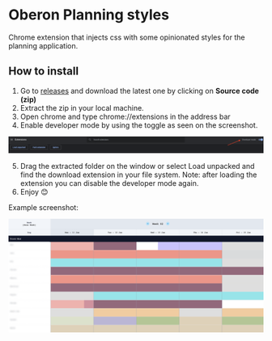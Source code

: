 # Oberon Planning styles

Chrome extension that injects css with some opinionated styles for the planning application.

## How to install

1. Go to [releases](https://github.com/tsimenis/oberon-planning-chrome-extension/releases) and download the latest one by clicking on  **Source code (zip)**
2. Extract the zip in your local machine.
3. Open chrome and type chrome://extensions in the address bar
4. Enable developer mode by using the toggle as seen on the screenshot.

![](https://raw.githubusercontent.com/tsimenis/oberon-planning-chrome-extension/master/screenshot1.png)

5. Drag the extracted folder on the window or select Load unpacked and find the download extension in your file system. Note: after loading the extension you can disable the developer mode again.
6. Enjoy 😊

Example screenshot:

![](https://raw.githubusercontent.com/tsimenis/oberon-planning-chrome-extension/master/screenshot.png)

